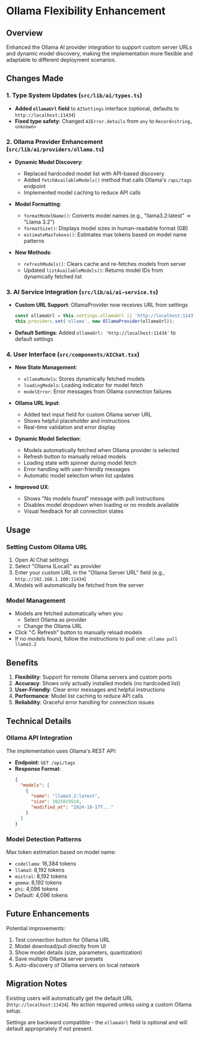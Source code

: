 # Ollama Flexibility Enhancement

## Overview
Enhanced the Ollama AI provider integration to support custom server URLs and dynamic model discovery, making the implementation more flexible and adaptable to different deployment scenarios.

## Changes Made

### 1. Type System Updates (`src/lib/ai/types.ts`)
- **Added `ollamaUrl` field** to `AISettings` interface (optional, defaults to `http://localhost:11434`)
- **Fixed type safety**: Changed `AIError.details` from `any` to `Record<string, unknown>`

### 2. Ollama Provider Enhancement (`src/lib/ai/providers/ollama.ts`)
- **Dynamic Model Discovery**: 
  - Replaced hardcoded model list with API-based discovery
  - Added `fetchAvailableModels()` method that calls Ollama's `/api/tags` endpoint
  - Implemented model caching to reduce API calls
  
- **Model Formatting**:
  - `formatModelName()`: Converts model names (e.g., "llama3.2:latest" → "Llama 3.2")
  - `formatSize()`: Displays model sizes in human-readable format (GB)
  - `estimateMaxTokens()`: Estimates max tokens based on model name patterns

- **New Methods**:
  - `refreshModels()`: Clears cache and re-fetches models from server
  - Updated `listAvailableModels()`: Returns model IDs from dynamically fetched list

### 3. AI Service Integration (`src/lib/ai/ai-service.ts`)
- **Custom URL Support**: OllamaProvider now receives URL from settings
  ```typescript
  const ollamaUrl = this.settings.ollamaUrl || 'http://localhost:11434';
  this.providers.set('ollama', new OllamaProvider(ollamaUrl));
  ```
- **Default Settings**: Added `ollamaUrl: 'http://localhost:11434'` to default settings

### 4. User Interface (`src/components/AIChat.tsx`)
- **New State Management**:
  - `ollamaModels`: Stores dynamically fetched models
  - `loadingModels`: Loading indicator for model fetch
  - `modelError`: Error messages from Ollama connection failures

- **Ollama URL Input**:
  - Added text input field for custom Ollama server URL
  - Shows helpful placeholder and instructions
  - Real-time validation and error display

- **Dynamic Model Selection**:
  - Models automatically fetched when Ollama provider is selected
  - Refresh button to manually reload models
  - Loading state with spinner during model fetch
  - Error handling with user-friendly messages
  - Automatic model selection when list updates

- **Improved UX**:
  - Shows "No models found" message with pull instructions
  - Disables model dropdown when loading or no models available
  - Visual feedback for all connection states

## Usage

### Setting Custom Ollama URL
1. Open AI Chat settings
2. Select "Ollama (Local)" as provider
3. Enter your custom URL in the "Ollama Server URL" field (e.g., `http://192.168.1.100:11434`)
4. Models will automatically be fetched from the server

### Model Management
- Models are fetched automatically when you:
  - Select Ollama as provider
  - Change the Ollama URL
- Click "↻ Refresh" button to manually reload models
- If no models found, follow the instructions to pull one: `ollama pull llama3.2`

## Benefits

1. **Flexibility**: Support for remote Ollama servers and custom ports
2. **Accuracy**: Shows only actually installed models (no hardcoded list)
3. **User-Friendly**: Clear error messages and helpful instructions
4. **Performance**: Model list caching to reduce API calls
5. **Reliability**: Graceful error handling for connection issues

## Technical Details

### Ollama API Integration
The implementation uses Ollama's REST API:
- **Endpoint**: `GET /api/tags`
- **Response Format**:
  ```json
  {
    "models": [
      {
        "name": "llama3.2:latest",
        "size": 3825819519,
        "modified_at": "2024-10-17T..."
      }
    ]
  }
  ```

### Model Detection Patterns
Max token estimation based on model name:
- `codellama`: 16,384 tokens
- `llama3`: 8,192 tokens
- `mistral`: 8,192 tokens
- `gemma`: 8,192 tokens
- `phi`: 4,096 tokens
- Default: 4,096 tokens

## Future Enhancements

Potential improvements:
1. Test connection button for Ollama URL
2. Model download/pull directly from UI
3. Show model details (size, parameters, quantization)
4. Save multiple Ollama server presets
5. Auto-discovery of Ollama servers on local network

## Migration Notes

Existing users will automatically get the default URL (`http://localhost:11434`). No action required unless using a custom Ollama setup.

Settings are backward compatible - the `ollamaUrl` field is optional and will default appropriately if not present.
